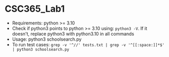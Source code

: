 # CSC365_Lab1

* Requirements: python >= 3.10
* Check if python3 points to python >= 3.10 using: ```python3 -V```. If it doesn't, replace python3 with python3.10 in all commands
* Usage: python3 schoolsearch.py 
* To run test cases: ```grep -v '^//' tests.txt | grep -v '^[[:space:]]*$' | python3 schoolsearch.py```
